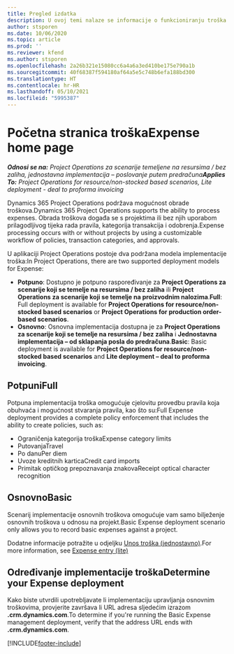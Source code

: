 ```yaml
---
title: Pregled izdatka
description: U ovoj temi nalaze se informacije o funkcioniranju troška u aplikaciji Project Operations.
author: stsporen
ms.date: 10/06/2020
ms.topic: article
ms.prod: ''
ms.reviewer: kfend
ms.author: stsporen
ms.openlocfilehash: 2a26b321e15080cc6a4a6a3ed410be175e790a1b
ms.sourcegitcommit: 40f68387f594180af64a5e5c748b6efa188bd300
ms.translationtype: HT
ms.contentlocale: hr-HR
ms.lasthandoff: 05/10/2021
ms.locfileid: "5995387"
---
```

# <a name="expense-home-page"></a><span data-ttu-id="5af47-103">Početna stranica troška</span><span class="sxs-lookup"><span data-stu-id="5af47-103">Expense home page</span></span>

<span data-ttu-id="5af47-104">_**Odnosi se na:** Project Operations za scenarije temeljene na resursima / bez zaliha, jednostavna implementacija – poslovanje putem predračuna_</span><span class="sxs-lookup"><span data-stu-id="5af47-104">_**Applies To:** Project Operations for resource/non-stocked based scenarios, Lite deployment - deal to proforma invoicing_</span></span>


<span data-ttu-id="5af47-105">Dynamics 365 Project Operations podržava mogućnost obrade troškova.</span><span class="sxs-lookup"><span data-stu-id="5af47-105">Dynamics 365 Project Operations supports the ability to process expenses.</span></span> <span data-ttu-id="5af47-106">Obrada troškova događa se s projektima ili bez njih uporabom prilagodljivog tijeka rada pravila, kategorija transakcija i odobrenja.</span><span class="sxs-lookup"><span data-stu-id="5af47-106">Expense processing occurs with or without projects by using a customizable workflow of policies, transaction categories, and approvals.</span></span>

<span data-ttu-id="5af47-107">U aplikaciji Project Operations postoje dva podržana modela implementacije troška:</span><span class="sxs-lookup"><span data-stu-id="5af47-107">In Project Operations, there are two supported deployment models for Expense:</span></span> 

- <span data-ttu-id="5af47-108">**Potpuno**: Dostupno je potpuno raspoređivanje za **Project Operations za scenarije koji se temelje na resursima / bez zaliha** ili **Project Operations za scenarije koji se temelje na proizvodnim nalozima**.</span><span class="sxs-lookup"><span data-stu-id="5af47-108">**Full**: Full deployment is available for **Project Operations for resource/non-stocked based scenarios** or **Project Operations for production order-based scenarios**.</span></span>
- <span data-ttu-id="5af47-109">**Osnovno**: Osnovna implementacija dostupna je za **Project Operations za scenarije koji se temelje na resursima / bez zaliha** i **Jednostavna implementacija – od sklapanja posla do predračuna**.</span><span class="sxs-lookup"><span data-stu-id="5af47-109">**Basic**: Basic deployment is available for **Project Operations for resource/non-stocked based scenarios** and **Lite deployment – deal to proforma invoicing**.</span></span>

## <a name="full"></a><span data-ttu-id="5af47-110">Potpuni</span><span class="sxs-lookup"><span data-stu-id="5af47-110">Full</span></span> 
<span data-ttu-id="5af47-111">Potpuna implementacija troška omogućuje cjelovitu provedbu pravila koja obuhvaća i mogućnost stvaranja pravila, kao što su:</span><span class="sxs-lookup"><span data-stu-id="5af47-111">Full Expense deployment provides a complete policy enforcement that includes the ability to create policies, such as:</span></span>

  - <span data-ttu-id="5af47-112">Ograničenja kategorija troška</span><span class="sxs-lookup"><span data-stu-id="5af47-112">Expense category limits</span></span>
  - <span data-ttu-id="5af47-113">Putovanja</span><span class="sxs-lookup"><span data-stu-id="5af47-113">Travel</span></span>
  - <span data-ttu-id="5af47-114">Po danu</span><span class="sxs-lookup"><span data-stu-id="5af47-114">Per diem</span></span>
  - <span data-ttu-id="5af47-115">Uvoze kreditnih kartica</span><span class="sxs-lookup"><span data-stu-id="5af47-115">Credit card imports</span></span>
  - <span data-ttu-id="5af47-116">Primitak optičkog prepoznavanja znakova</span><span class="sxs-lookup"><span data-stu-id="5af47-116">Receipt optical character recognition</span></span>

## <a name="basic"></a><span data-ttu-id="5af47-117">Osnovno</span><span class="sxs-lookup"><span data-stu-id="5af47-117">Basic</span></span> 
<span data-ttu-id="5af47-118">Scenarij implementacije osnovnih troškova omogućuje vam samo bilježenje osnovnih troškova u odnosu na projekt.</span><span class="sxs-lookup"><span data-stu-id="5af47-118">Basic Expense deployment scenario only allows you to record basic expenses against a project.</span></span> 

<span data-ttu-id="5af47-119">Dodatne informacije potražite u odjeljku [Unos troška (jednostavno)](basic-expense.md).</span><span class="sxs-lookup"><span data-stu-id="5af47-119">For more information, see [Expense entry (lite)](basic-expense.md)</span></span>

## <a name="determine-your-expense-deployment"></a><span data-ttu-id="5af47-120">Određivanje implementacije troška</span><span class="sxs-lookup"><span data-stu-id="5af47-120">Determine your Expense deployment</span></span>
<span data-ttu-id="5af47-121">Kako biste utvrdili upotrebljavate li implementaciju upravljanja osnovnim troškovima, provjerite završava li URL adresa sljedećim izrazom **.crm.dynamics.com**.</span><span class="sxs-lookup"><span data-stu-id="5af47-121">To determine if you're running the Basic Expense management deployment, verify that the address URL ends with **.crm.dynamics.com**.</span></span> 


[!INCLUDE[footer-include](../includes/footer-banner.md)]
